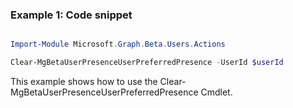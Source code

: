 ### Example 1: Code snippet

```powershell

Import-Module Microsoft.Graph.Beta.Users.Actions

Clear-MgBetaUserPresenceUserPreferredPresence -UserId $userId

```
This example shows how to use the Clear-MgBetaUserPresenceUserPreferredPresence Cmdlet.

